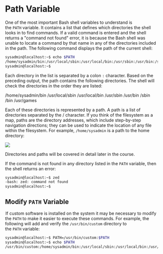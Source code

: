# Path Variable

One of the most important Bash shell variables to understand is the `PATH` variable. It contains a list that defines which directories the shell looks in to find commands. If a valid command is entered and the shell returns a "command not found" error, it is because the Bash shell was unable to locate a command by that name in any of the directories included in the path. The following command displays the path of the current shell:

```bash
sysadmin@localhost:~$ echo $PATH                                        
/home/sysadmin/bin:/usr/local/sbin:/usr/local/bin:/usr/sbin:/usr/bin:/sbin:/bin:/usr/games
sysadmin@localhost:~$
```

Each directory in the list is separated by a colon `:` character. Based on the preceding output, the path contains the following directories. The shell will check the directories in the order they are listed:

/home/sysadmin/bin
/usr/local/sbin
/usr/local/bin
/usr/sbin
/usr/bin
/sbin
/bin
/usr/games

Each of these directories is represented by a path. A path is a list of directories separated by the / character. If you think of the filesystem as a map, paths are the directory addresses, which include step-by-step navigation directions; they can be used to indicate the location of any file within the filesystem. For example, `/home/sysadmin` is a path to the home directory:

![](https://ndg-content-dev.s3.amazonaws.com/media/images/linux-essentials-v2/home_directory.png)

Directories and paths will be covered in detail later in the course.

If the command is not found in any directory listed in the `PATH` variable, then the shell returns an error:

```bash
sysadmin@localhost:~$ zed                                              
-bash: zed: command not found                                           
sysadmin@localhost:~$
```

## Modify `PATH` Variable
‌⁠​​⁠​ If custom software is installed on the system it may be necessary to modify the `PATH` to make it easier to execute these commands. For example, the following will add and verify the `/usr/bin/custom` directory to the `PATH` variable:

```bash
sysadmin@localhost:~$ PATH=/usr/bin/custom:$PATH                        
sysadmin@localhost:~$ echo $PATH                                       
/usr/bin/custom:/home/sysadmin/bin:/usr/local/sbin:/usr/local/bin:/usr/sbin:/usr/bin:/sbin:/bin:/usr/games 
```                                             

